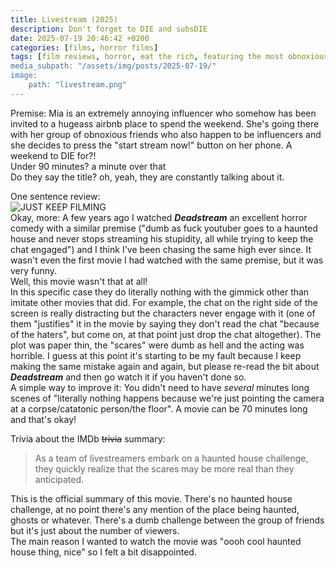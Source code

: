```yaml
---
title: Livestream (2025)
description: Don't forget to DIE and subsDIE
date: 2025-07-19 20:46:42 +0200
categories: [films, horror films]
tags: [film reviews, horror, eat the rich, featuring the most obnoxious people on earth, found footage, influencers!, let's dumb our way out, lowbudgetcore, middleofnowherecore, snorecore, the internet is scary, vacationsploitation, there was an attempt, they say the title]
media_subpath: "/assets/img/posts/2025-07-19/"
image:
    path: "livestream.png"
---
```

<span class="reviewsection">Premise:</span> Mia is an extremely annoying influencer who somehow has been invited to a hugeass airbnb place to spend the weekend. She's going there with her group of obnoxious friends who also happen to be influencers and she decides to press the "start stream now!" button on her phone. A weekend to DIE for?!<br/>
<span class="reviewsection">Under 90 minutes?</span> a minute over that<br/>
<span class="reviewsection">Do they say the title?</span> oh, yeah, they are constantly talking about it.

<span class="reviewsection">One sentence review:</span><br/>![JUST KEEP FILMING](livestream.gif)<br/>
<span class="reviewsection">Okay, more:</span> A few years ago I watched ***Deadstream*** an excellent horror comedy with a similar premise ("dumb as fuck youtuber goes to a haunted house and never stops streaming his stupidity, all while trying to keep the chat engaged") and I think I've been chasing the same high ever since. It wasn't even the first movie I had watched with the same premise, but it was very funny.<br/>Well, this movie wasn't that at all!<br/> In this specific case they do literally nothing with the gimmick other than imitate other movies that did. For example, the chat on the right side of the screen is really distracting but the characters never engage with it (one of them "justifies" it in the movie by saying they don't read the chat "because of the haters", but come on, at that point just drop the chat altogether). The plot was paper thin, the "scares" were dumb as hell and the acting was horrible. I guess at this point it's starting to be my fault because I keep making the same mistake again and again, but please re-read the bit about ***Deadstream*** and then go watch it if you haven't done so.<br/>
<span class="reviewsection">A simple way to improve it:</span> You didn't need to have *several* minutes long scenes of "literally nothing happens because we're just pointing the camera at a corpse/catatonic person/the floor". A movie can be 70 minutes long and that's okay!

<span class="reviewsection">Trivia about the IMDb ~~trivia~~ summary:</span>
> As a team of livestreamers embark on a haunted house challenge, they quickly realize that the scares may be more real than they anticipated.

This is the official summary of this movie. There's no haunted house challenge, at no point there's any mention of the place being haunted, ghosts or whatever. There's a dumb challenge between the group of friends but it's just about the number of viewers.<br/>The main reason I wanted to watch the movie was "oooh cool haunted house thing, nice" so I felt a bit disappointed.